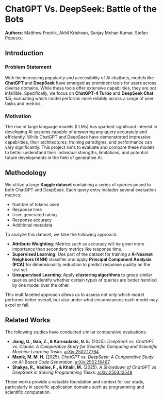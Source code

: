 # ChatGPT Vs. DeepSeek: Battle of the Bots  
**Authors**: Matthew Fredrik, Akhil Krishnan, Sanjay Mohan Kumar, Stefan Popescu  

## Introduction  

### Problem Statement  
With the increasing popularity and accessibility of AI chatbots, models like **ChatGPT** and **DeepSeek** have emerged as prominent tools for users across diverse domains. While these tools offer extensive capabilities, they are not infallible. Specifically, we focus on **ChatGPT-4 Turbo** and **DeepSeek Chat 1.5**, evaluating which model performs more reliably across a range of user tasks and metrics.

### Motivation  
The rise of large language models (LLMs) has sparked significant interest in developing AI systems capable of answering any query accurately and efficiently. While ChatGPT and DeepSeek have demonstrated impressive capabilities, their architectures, training paradigms, and performance can vary significantly. This project aims to evaluate and compare these models to better understand their individual strengths, limitations, and potential future developments in the field of generative AI.

## Methodology  

We utilize a large **Kaggle dataset** containing a series of queries posed to both ChatGPT and DeepSeek. Each query entry includes several evaluation metrics:
- Number of tokens used
- Response time
- User-generated rating
- Response accuracy
- Additional metadata

To analyze this dataset, we take the following approach:
- **Attribute Weighting**: Metrics such as accuracy will be given more importance than secondary metrics like response time.
- **Supervised Learning**: Use part of the dataset for training a **K-Nearest Neighbors (KNN)** classifier and apply **Principal Component Analysis (PCA)** for dimensionality reduction to predict response quality on the test set.
- **Unsupervised Learning**: Apply **clustering algorithms** to group similar queries and identify whether certain types of queries are better handled by one model over the other.

This multifaceted approach allows us to assess not only which model performs better overall, but also under what circumstances each model may excel or fail.

## Related Works  

The following studies have conducted similar comparative evaluations:
- **Jiang, Q., Gao, Z., & Karniadakis, G. E.** (2025). *DeepSeek vs. ChatGPT vs. Claude: A Comparative Study for Scientific Computing and Scientific Machine Learning Tasks*. [arXiv:2502.17764](https://arxiv.org/abs/2502.17764)
- **Manik, M. M. H.** (2025). *ChatGPT vs. DeepSeek: A Comparative Study on AI-Based Code Generation*. [arXiv:2502.18467](https://arxiv.org/abs/2502.18467)
- **Shakya, R., Vadiee, F., & Khalil, M.** (2025). *A Showdown of ChatGPT vs DeepSeek in Solving Programming Tasks*. [arXiv:2503.13549](https://arxiv.org/abs/2503.13549)

These works provide a valuable foundation and context for our study, particularly in specific application domains such as programming and scientific computation.